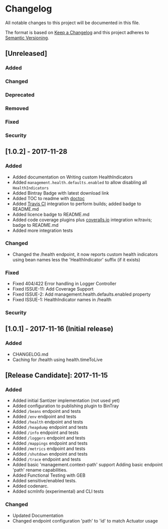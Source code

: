 # Changelog
All notable changes to this project will be documented in this file.

The format is based on [Keep a Changelog](http://keepachangelog.com/en/1.0.0/)
and this project adheres to [Semantic Versioning](http://semver.org/spec/v2.0.0.html).

## [Unreleased]
### Added
### Changed
### Deprecated
### Removed
### Fixed
### Security

## [1.0.2] - 2017-11-28
### Added 
 - Added documentation on Writing custom HealthIndicators
 - Added ``management.health.defaults.enabled`` to allow disabling all ``HealthIndicators``
 - Added Bintray Badge with latest download link
 - Added TOC to readme with [doctoc](https://github.com/thlorenz/doctoc)
 - Added [Travis CI](https://travis-ci.org/) integration to perform builds; added badge to README.md
 - Added licence badge to README.md
 - Added code coverage plugins plus [coveralls.io](https://coveralls.io/) integration w/travis; badge to README.md
 - Added more integration tests
### Changed
 - Changed the /health endpoint, it now reports custom health indicators using bean names less the 'HealthIndicator' suffix (if it exists)
### Fixed
 - Fixed 404/422 Error handling in Logger Controller
 - Fixed ISSUE-11: Add Coverage Support
 - Fixed ISSUE-2:  Add management.health.defaults.enabled property
 - Fixed ISSUE-1:  HealthIndicator names in /health
### Security

## [1.0.1] - 2017-11-16 (Initial release)
### Added
- CHANGELOG.md
- Caching for /health using health.timeToLive

## [Release Candidate]: 2017-11-15
### Added
- Added initial Santizer implementation (not used yet)
- Added configuration to publishing plugin to BinTray
- Added ``/beans`` endpoint and tests
- Added ``/env`` endpoint and tests
- Added ``/health`` endpoint and tests
- Added ``/heapdump`` endpoint and tests
- Added ``/info`` endpoint and tests
- Added ``/loggers`` endpoint and tests
- Added ``/mappings`` endpoint and tests
- Added ``/metrics`` endpoint and tests
- Added ``/shutdown`` endpoint and tests
- Added ``/trace`` endpoint and tests
- Added basic 'management.context-path' support Adding basic endpoint 'path' rename capabilities.
- Added Functional Testing with GEB
- Added sensitive/enabled tests.
- Added codenarc.
- Added scmInfo (experimental) and CLI tests

### Changed
- Updated Documentation
- Changed endpoint configuration 'path' to 'id' to match Actuator usage
